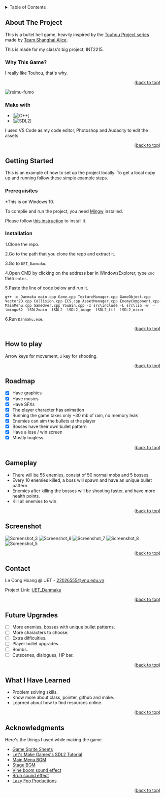 <a name="readme-top"></a>

<!-- TABLE OF CONTENTS -->
<details>
  <summary>Table of Contents</summary>
  <ol>
    <li>
      <a href="#about-the-project">About The Project</a>
      <ul>
        <li><a href="#built-with">Built With</a></li>
      </ul>
    </li>
    <li>
      <a href="#getting-started">Getting Started</a>
      <ul>
        <li><a href="#prerequisites">Prerequisites</a></li>
        <li><a href="#installation">Installation</a></li>
      </ul>
    </li>
    <li><a href="#How to play">How to play</a></li>
    <li><a href="#Roadmap">Roadmap</a></li>
    <li><a href="#Gameplay">Gameplay</a></li>
    <li><a href="#Screenshot">Screenshots</a></li>
    <li><a href="#Future-Upgrades">Future Upgrades</a></li>
    <li><a href="#What-I-Have-Learned">What I Have Learned</a></li>
    <li><a href="#contact">Contact</a></li>
    <li><a href="#acknowledgments">Acknowledgments</a></li>
  </ol>
</details>



<!-- ABOUT THE PROJECT -->

## About The Project

This is a bullet hell game, heavily inspired by the [Touhou Project series](https://en.wikipedia.org/wiki/Touhou_Project) made by [Team Shanghai Alice](https://en.wikipedia.org/wiki/Team_Shanghai_Alice).

This is made for my class's big project, INT2215.

### Why This Game?

I really like Touhou, that's why.

<p align="right">(<a href="#readme-top">back to top</a>)</p>

![reimu-fumo](https://user-images.githubusercontent.com/119999945/236684505-7d706d5d-e074-46ac-9ff6-6af26d822513.gif)

### Make with

* [![C++][C++]]
* [![SDL2][SDL2]]

I used VS Code as my code editor, Photoshop and Audacity to edit the assets.

<p align="right">(<a href="#readme-top">back to top</a>)</p>



<!-- GETTING STARTED -->
## Getting Started

This is an example of how to set up the project locally.
To get a local copy up and running follow these simple example steps.

### Prerequisites

*This is on Windows 10.

To complie and run the project, you need [Mingw](https://sourceforge.net/projects/mingw/) installed.

Please follow [this instruction](https://www.geeksforgeeks.org/installing-mingw-tools-for-c-c-and-changing-environment-variable/) to install it.
### Installation

1.Clone the repo.

2.Go to the path that you clone the repo and extract it.

3.Go to `UET_Danmaku`.

4.Open CMD by clicking on the address bar in WindowsExplorer, type `cmd` then `enter`.

5.Paste the line of code below and run it.

`g++ -o Danmaku main.cpp Game.cpp TextureManager.cpp GameObject.cpp Vector2D.cpp Collision.cpp ECS.cpp AssetManager.cpp EnemyComponent.cpp MainMenu.cpp GameOver.cpp YouWin.cpp -I src\include -L src\lib -w  -lmingw32 -lSDL2main -lSDL2 -lSDL2_image -lSDL2_ttf -lSDL2_mixer`

6.Run `Danmaku.exe`.

<p align="right">(<a href="#readme-top">back to top</a>)</p>



<!-- USAGE EXAMPLES -->
## How to play

Arrow keys for movement, `z` key for shooting.

<p align="right">(<a href="#readme-top">back to top</a>)</p>



<!-- ROADMAP -->
## Roadmap

- [x] Have graphics
- [x] Have musics
- [x] Have SFXs
- [x] The player character has animation
- [x] Running the game takes only ~30 mb of ram, no memory leak
- [x] Enemies can aim the bullets at the player
- [x] Bosses have their own bullet pattern
- [x] Have a lose / win screen
- [x] Mostly bugless

<p align="right">(<a href="#readme-top">back to top</a>)</p>

<!-- Gameplay -->
## Gameplay

- There will be 55 enemies, consist of 50 normal mobs and 5 bosses. 
- Every 10 enemies killed, a boss will spawn and have an unique bullet pattern.
- Enemies after killing the bosses will be shooting faster, and have more health points.
- Kill all enemies to win.

<p align="right">(<a href="#readme-top">back to top</a>)</p>

<!-- Screenshot -->
## Screenshot

![Screenshot_3](https://user-images.githubusercontent.com/119999945/236684763-c3577a6f-ed66-4488-bfd7-ba01dcdb8670.png)
![Screenshot_6](https://user-images.githubusercontent.com/119999945/236684778-7ce8f670-7a7d-474d-bf43-858ebc9f8bea.png)
![Screenshot_7](https://user-images.githubusercontent.com/119999945/236684793-a22ad1ca-e312-4247-95a8-31b2ec6665fb.png)
![Screenshot_8](https://user-images.githubusercontent.com/119999945/236684804-50894ade-9eb5-4b02-a39f-567a829b0eb6.png)
![Screenshot_5](https://user-images.githubusercontent.com/119999945/236684821-b6ceda45-c9fa-4b4b-aa9c-e67af913fad0.png)


<p align="right">(<a href="#readme-top">back to top</a>)</p>

<!-- CONTACT -->
## Contact

Le Cong Hoang @ UET - 22026555@vnu.edu.vn

Project Link: [UET_Danmaku](https://github.com/cusnaruto/UET_Danmaku)

<p align="right">(<a href="#readme-top">back to top</a>)</p>

<!-- Future Upgrades -->
## Future Upgrades

- [ ] More enemies, bosses with unique bullet patterns.
- [ ] More characters to choose.
- [ ] Extra difficulties.
- [ ] Player bullet upgrades.
- [ ] Bombs.
- [ ] Cutscenes, dialogues, HP bar.

<p align="right">(<a href="#readme-top">back to top</a>)</p>

<!-- What I Have Learned -->
## What I Have Learned

* Problem solving skills.
* Know more about class, pointer, github and make.
* Learned about how to find resources online.

<p align="right">(<a href="#readme-top">back to top</a>)</p>

<!-- ACKNOWLEDGMENTS -->
## Acknowledgments

Here's the things I used while making the game.

* [Game Sprite Sheets](https://www.spriters-resource.com/)
* [Let's Make Games's SDL2 Tutorial](https://www.youtube.com/@CarlBirch)
* [Main Menu BGM](https://www.youtube.com/watch?v=ihhvufZWDkU)
* [Stage BGM](https://www.youtube.com/watch?v=M9wHYiicY5I)
* [Vine boom sound effect](https://www.youtube.com/watch?v=Oc7Cin_87H4)
* [Bruh sound effect](https://www.youtube.com/watch?v=2ZIpFytCSVc)
* [Lazy Foo Productions](https://lazyfoo.net/tutorials/SDL/index.php)

<p align="right">(<a href="#readme-top">back to top</a>)</p>



<!-- MARKDOWN LINKS & IMAGES -->

[C++-url]: https://cplusplus.com/
[C++]:https://img.shields.io/badge/C++-20232A?style=for-the-badge&logo=c++&logoColor=61DAFB
[SDL2]:https://img.shields.io/badge/SDL2-20232A?style=for-the-badge&logo=SDL2&logoColor=61DAFB
[SDL2-url]:https://www.libsdl.org/

